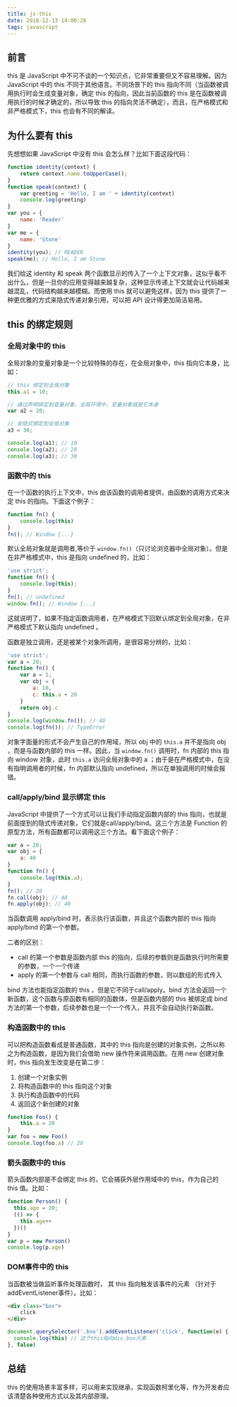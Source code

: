 ```yaml
---
title: js-this
date: 2018-12-13 14:00:28
tags: javascript
---
```


## 前言
this 是 JavaScript 中不可不谈的一个知识点，它非常重要但又不容易理解。因为 JavaScript 中的 this 不同于其他语言。不同场景下的 this 指向不同（当函数被调用执行时会生成变量对象，确定 this 的指向，因此当前函数的 this 是在函数被调用执行的时候才确定的，所以导致 this 的指向灵活不确定），而且，在严格模式和非严格模式下，this 也会有不同的解读。

## 为什么要有 this
先想想如果 JavaScript 中没有 this 会怎么样？比如下面这段代码：
```js
function identity(context) {
    return context.name.toUpperCase();
}
function speak(context) {
    var greeting = 'Hello, I am ' + identity(context)
    console.log(greeting)
}
var you = {
    name: 'Reader'
}
var me = {
    name: 'Stone'
}
identity(you); // READER
speak(me); // Hello, I am Stone
```
我们给这 identity 和 speak 两个函数显示的传入了一个上下文对象，这似乎看不出什么，但是一旦你的应用变得越来越复杂，这种显示传递上下文就会让代码越来越混乱，代码结构越来越模糊。而使用 this 就可以避免这样，因为 this 提供了一种更优雅的方式来隐式传递对象引用，可以把 API 设计得更加简洁易用。

## this 的绑定规则

### 全局对象中的 this
全局对象的变量对象是一个比较特殊的存在，在全局对象中，this 指向它本身，比如：
```js
// this 绑定到全局对象
this.a1 = 10;

// 通过声明绑定到变量对象，全局环境中，变量对象就是它本身
var a2 = 20;

// 会隐式绑定到全局对象
a3 = 30;

console.log(a1); // 10
console.log(a2); // 20
console.log(a3); // 30
```

### 函数中的 this
在一个函数的执行上下文中，this 由该函数的调用者提供，由函数的调用方式来决定 this 的指向。下面这个例子：
```js
function fn() {
    console.log(this)
}
fn(); // Window {...}
```
默认全局对象就是调用者,等价于 `window.fn()`（只讨论浏览器中全局对象）。但是在非严格模式中，this 是指向 undefined 的，比如：
```js
'use strict';
function fn() {
    console.log(this);
}
fn(); // undefined
window.fn(); // Window {...}
```
这就说明了，如果不指定函数调用者，在严格模式下回默认绑定到全局对象，在非严格模式下默认指向 undefined 。

函数是独立调用，还是被某个对象所调用，是很容易分辨的，比如：
```js
'use strict';
var a = 20;
function fn() {
    var a = 1;
    var obj = {
        a: 10,
        c: this.a + 20
    }
    return obj.c
}
console.log(window.fn()); // 40
console.log(fn()); // TypeError
```
对象字面量的形式不会产生自己的作用域，所以 obj 中的 `this.a` 并不是指向 obj ，而是与函数内部的 this 一样。因此，当 `window.fn()` 调用时，fn 内部的 this 指向 window 对象，此时 `this.a` 访问全局对象中的 a ；由于是在严格模式中，在没有指明调用者的时候，fn 内部默认指向 undefined，所以在单独调用的时候会报错。

### call/apply/bind 显示绑定 this
JavaScript 中提供了一个方式可以让我们手动指定函数内部的 this 指向，也就是前面提到的隐式传递对象，它们就是call/apply/bind。这三个方法是 Function 的原型方法，所有函数都可以调用这三个方法。看下面这个例子：
```js
var a = 20;
var obj = {
    a: 40
}
function fn() {
    console.log(this.a);
}
fn(); // 20
fn.call(obj); // 40
fn.apply(obj); // 40
```
当函数调用 apply/bind 时，表示执行该函数，并且这个函数内部的 this 指向 apply/bind 的第一个参数。

二者的区别：
* call 的第一个参数是函数内部 this 的指向，后续的参数则是函数执行时所需要的参数，一个一个传递
* apply 的第一个参数与 call 相同，而执行函数的参数，则以数组的形式传入

bind 方法也能指定函数的 this ，但是它不同于call/apply。bind 方法会返回一个新函数，这个函数与原函数有相同的函数体，但是函数内部的 this 被绑定成 bind 方法的第一个参数，后续参数也是一个一个传入，并且不会自动执行新函数。

### 构造函数中的 this
可以把构造函数看成是普通函数，其中的 this 指向是创建的对象实例，之所以称之为构造函数，是因为我们会借助 new 操作符来调用函数。在用 new 创建对象时，this 指向发生改变是在第二步：

1. 创建一个对象实例
2. 将构造函数中的 this 指向这个对象
3. 执行构造函数中的代码
4. 返回这个新创建的对象

```js
function Foo() {
    this.a = 20
}
var foo = new Foo()
console.log(foo.a) // 20
```

### 箭头函数中的 this
箭头函数内部是不会绑定 this 的，它会捕获外层作用域中的 this，作为自己的 this 值。比如：
```js
function Person() {
  this.age = 20;
  (() => {
    this.age++
  })()
}
var p = new Person()
console.log(p.age)
```

### DOM事件中的 this
当函数被当做监听事件处理函数时， 其 this 指向触发该事件的元素 （针对于addEventListener事件）。比如：
```html
<div class="box">
    click
</div>
```
```js
document.querySelector('.box').addEventListener('click', function(e) {
  console.log(this) // 这个this指向div.box元素
}, false)
```

## 总结
this 的使用场景丰富多样，可以用来实现继承，实现函数柯里化等，作为开发者应该清楚各种使用方式以及其内部原理。

